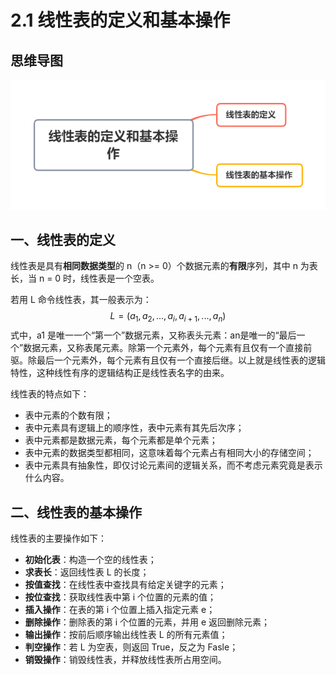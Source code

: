 # 2.1 线性表的定义和基本操作

## 思维导图

![image.png](https://raw.githubusercontent.com/wlynxg/pic/main/2025/06/01/20250601-170609.png)

## 一、线性表的定义

线性表是具有**相同数据类型**的 n（n >= 0）个数据元素的**有限**序列，其中 n 为表长，当 n = 0 时，线性表是一个空表。

若用 L 命令线性表，其一般表示为：
$$
L = (a_1, a_2, ..., a_i, a_{i+1}, ..., a_n)
$$
式中，a1 是唯一一个“第一个”数据元素，又称表头元素：an是唯一的“最后一个”数据元素，又称表尾元素。除第一个元素外，每个元素有且仅有一个直接前驱。除最后一个元素外，每个元素有且仅有一个直接后继。以上就是线性表的逻辑特性，这种线性有序的逻辑结构正是线性表名字的由来。

线性表的特点如下：

- 表中元素的个数有限；
- 表中元素具有逻辑上的顺序性，表中元素有其先后次序；
- 表中元素都是数据元素，每个元素都是单个元素；
- 表中元素的数据类型都相同，这意味着每个元素占有相同大小的存储空间；
- 表中元素具有抽象性，即仅讨论元素间的逻辑关系，而不考虑元素究竟是表示什么内容。

## 二、线性表的基本操作

线性表的主要操作如下：

- **初始化表**：构造一个空的线性表；
- **求表长**：返回线性表 L 的长度；
- **按值查找**：在线性表中查找具有给定关键字的元素；
- **按位查找**：获取线性表中第 i 个位置的元素的值；
- **插入操作**：在表的第 i 个位置上插入指定元素 e；
- **删除操作**：删除表的第 i 个位置的元素，并用 e 返回删除元素；
- **输出操作**：按前后顺序输出线性表 L 的所有元素值；
- **判空操作**：若 L 为空表，则返回 True，反之为 Fasle；
- **销毁操作**：销毁线性表，并释放线性表所占用空间。
